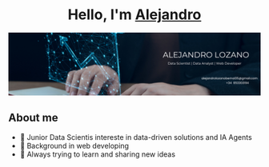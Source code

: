<div align = center>
<h1 align = center>Hello, I'm <a href= "https://www.linkedin.com/in/alejandrolozanobernal/">Alejandro</a></h1>
</div>
<img src = "Banner Alejandro.png">

## About me
- 🧠 Junior Data Scientis intereste in data-driven solutions and IA Agents
- 🧰 Background in web developing
- 🚀 Always trying to learn and sharing new ideas
